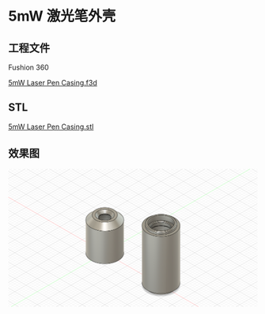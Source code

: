 # 5mW 激光笔外壳

## 工程文件

Fushion 360

 [5mW Laser Pen Casing.f3d](5mW%20Laser%20Pen%20Casing.f3d) 

## STL

 [5mW Laser Pen Casing.stl](5mW%20Laser%20Pen%20Casing.stl) 

## 效果图

![5mW Laser Pen Casing](./5mW%20Laser%20Pen%20Casing.png)